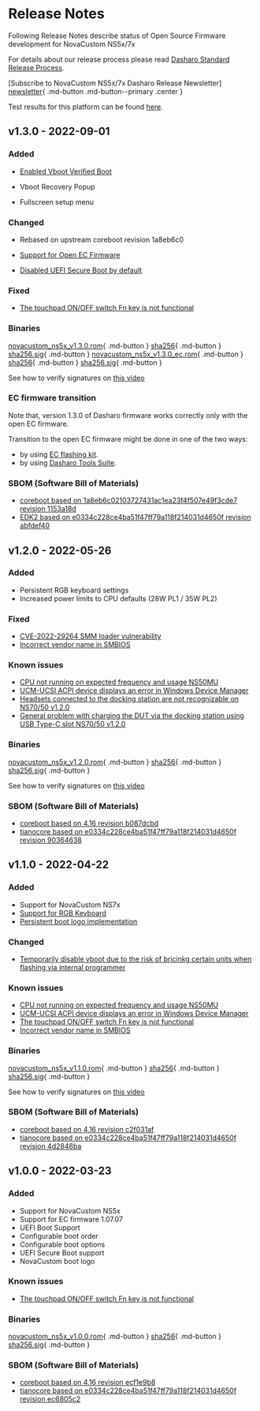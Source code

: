 # Release Notes

Following Release Notes describe status of Open Source Firmware development for
NovaCustom NS5x/7x

For details about our release process please read
[Dasharo Standard Release Process](../../dev-proc/standard-release-process.md).

[Subscribe to NovaCustom NS5x/7x Dasharo Release Newsletter]
[newsletter]{ .md-button .md-button--primary .center }

[newsletter]: https://newsletter.3mdeb.com/subscription/T61MyO2sP

Test results for this platform can be found
[here](https://docs.google.com/spreadsheets/d/1LOXY9HCu-fMitkYwX08iLsQdSNenzyU0LnMdVbZB5Do/edit?usp=sharing).

## v1.3.0 - 2022-09-01

### Added

- [Enabled Vboot Verified Boot](https://docs.dasharo.com/unified-test-documentation/dasharo-security/201-verified-boot/)

- Vboot Recovery Popup

- Fullscreen setup menu

### Changed

- Rebased on upstream coreboot revision 1a8eb6c0

- [Support for Open EC Firmware](https://github.com/Dasharo/ec)

- [Disabled UEFI Secure Boot by default](https://docs.dasharo.com/unified-test-documentation/dasharo-security/206-secure-boot/)

### Fixed

- [The touchpad ON/OFF switch Fn key is not functional](https://github.com/Dasharo/dasharo-issues/issues/38)

### Binaries

[novacustom_ns5x_v1.3.0.rom][rom_v1.3.0]{ .md-button }
[sha256][sha_v1.3.0]{ .md-button }
[sha256.sig][sig_v1.3.0]{ .md-button }
[novacustom_ns5x_v1.3.0_ec.rom][rom_ec_v1.3.0]{ .md-button }
[sha256][sha_ec_v1.3.0]{ .md-button }
[sha256.sig][sig_ec_v1.3.0]{ .md-button }

[rom_v1.3.0]: https://3mdeb.com/open-source-firmware/Dasharo/novacustom_ns5x/v1.3.0/novacustom_ns5x_v1.3.0.rom
[sha_v1.3.0]: https://3mdeb.com/open-source-firmware/Dasharo/novacustom_ns5x/v1.3.0/novacustom_ns5x_v1.3.0.rom.sha256
[sig_v1.3.0]: https://3mdeb.com/open-source-firmware/Dasharo/novacustom_ns5x/v1.3.0/novacustom_ns5x_v1.3.0.rom.sha256.sig
[rom_ec_v1.3.0]: https://3mdeb.com/open-source-firmware/Dasharo/novacustom_ns5x/v1.3.0/novacustom_ns5x_v1.3.0_ec.rom
[sha_ec_v1.3.0]: https://3mdeb.com/open-source-firmware/Dasharo/novacustom_ns5x/v1.3.0/novacustom_ns5x_v1.3.0_ec.rom.sha256
[sig_ec_v1.3.0]: https://3mdeb.com/open-source-firmware/Dasharo/novacustom_ns5x/v1.3.0/novacustom_ns5x_v1.3.0_ec.rom.sha256.sig

See how to verify signatures on [this video](https://asciinema.org/a/518379)

### EC firmware transition

Note that, version 1.3.0 of Dasharo firmware works correctly only with the
open EC firmware.

Transition to the open EC firmware might be done in one of the two ways:

- by using [EC flashing kit](ec_recovery.md).
- by using
    [Dasharo Tools Suite](../../common-coreboot-docs/dasharo_tools_suite.md/#dasharo-ec-transition).

### SBOM (Software Bill of Materials)

- [coreboot based on 1a8eb6c02103727431ac1ea23f4f507e49f3cde7 revision 1153a18d](https://github.com/Dasharo/coreboot/tree/1153a18d)
- [EDK2 based on e0334c228ce4ba51f47ff79a118f214031d4650f revision abfdef40](https://github.com/Dasharo/edk2/tree/abfdef40)

## v1.2.0 - 2022-05-26

### Added

- Persistent RGB keyboard settings
- Increased power limits to CPU defaults (28W PL1 / 35W PL2)

### Fixed

- [CVE-2022-29264 SMM loader vulnerability](https://nvd.nist.gov/vuln/detail/CVE-2022-29264)
- [Incorrect vendor name in SMBIOS](https://github.com/Dasharo/dasharo-issues/issues/74)

### Known issues

- [CPU not running on expected frequency and usage NS50MU](https://github.com/Dasharo/dasharo-issues/issues/64)
- [UCM-UCSI ACPI device displays an error in Windows Device Manager](https://github.com/Dasharo/dasharo-issues/issues/57)
- [Headsets connected to the docking station are not recognizable on NS70/50 v1.2.0](https://github.com/Dasharo/dasharo-issues/issues/89)
- [General problem with charging the DUT via the docking station using USB Type-C slot NS70/50 v1.2.0](https://github.com/Dasharo/dasharo-issues/issues/91)

### Binaries

[novacustom_ns5x_v1.2.0.rom][rom_v1.2.0]{ .md-button }
[sha256][sha_v1.2.0]{ .md-button }
[sha256.sig][sig_v1.2.0]{ .md-button }

[rom_v1.2.0]: https://3mdeb.com/open-source-firmware/Dasharo/novacustom_ns5x/v1.2.0/novacustom_ns5x_v1.2.0.rom
[sha_v1.2.0]: https://3mdeb.com/open-source-firmware/Dasharo/novacustom_ns5x/v1.2.0/novacustom_ns5x_v1.2.0.rom.sha256
[sig_v1.2.0]: https://3mdeb.com/open-source-firmware/Dasharo/novacustom_ns5x/v1.2.0/novacustom_ns5x_v1.2.0.rom.sha256.sig

See how to verify signatures on [this video](https://asciinema.org/a/433461)

### SBOM (Software Bill of Materials)

- [coreboot based on 4.16 revision b087dcbd](https://github.com/Dasharo/coreboot/tree/b087dcbd)
- [tianocore based on e0334c228ce4ba51f47ff79a118f214031d4650f revision 90364638](https://github.com/Dasharo/edk2/tree/90364638)

## v1.1.0 - 2022-04-22

### Added

- Support for NovaCustom NS7x
- [Support for RGB Keyboard](https://docs.dasharo.com/variants/novacustom_ns5x/rgb_keyboard/)
- [Persistent boot logo implementation](https://docs.dasharo.com/common-coreboot-docs/custom_logo/)

### Changed

- [Temporarily disable vboot due to the risk of bricinkg certain units when flashing via internal programmer](https://github.com/Dasharo/dasharo-issues/issues/73)

### Known issues

- [CPU not running on expected frequency and usage NS50MU](https://github.com/Dasharo/dasharo-issues/issues/64)
- [UCM-UCSI ACPI device displays an error in Windows Device Manager](https://github.com/Dasharo/dasharo-issues/issues/57)
- [The touchpad ON/OFF switch Fn key is not functional](https://github.com/Dasharo/dasharo-issues/issues/38)
- [Incorrect vendor name in SMBIOS](https://github.com/Dasharo/dasharo-issues/issues/74)

### Binaries

[novacustom_ns5x_v1.1.0.rom][rom_v1.1.0]{ .md-button }
[sha256][sha_v1.1.0]{ .md-button }
[sha256.sig][sig_v1.1.0]{ .md-button }

[rom_v1.1.0]: https://3mdeb.com/open-source-firmware/Dasharo/novacustom_ns5x/v1.1.0/novacustom_ns5x_v1.1.0.rom
[sha_v1.1.0]: https://3mdeb.com/open-source-firmware/Dasharo/novacustom_ns5x/v1.1.0/novacustom_ns5x_v1.1.0.rom.sha256
[sig_v1.1.0]: https://3mdeb.com/open-source-firmware/Dasharo/novacustom_ns5x/v1.1.0/novacustom_ns5x_v1.1.0.rom.sha256.sig

See how to verify signatures on [this video](https://asciinema.org/a/433461)

### SBOM (Software Bill of Materials)

- [coreboot based on 4.16 revision c2f031af](https://github.com/Dasharo/coreboot/tree/c2f031af)
- [tianocore based on e0334c228ce4ba51f47ff79a118f214031d4650f revision 4d2846ba](https://github.com/Dasharo/edk2/tree/4d2846ba)

## v1.0.0 - 2022-03-23

### Added

- Support for NovaCustom NS5x
- Support for EC firmware 1.07.07
- UEFI Boot Support
- Configurable boot order
- Configurable boot options
- UEFI Secure Boot support
- NovaCustom boot logo

### Known issues

- [The touchpad ON/OFF switch Fn key is not functional](https://github.com/Dasharo/dasharo-issues/issues/38)

### Binaries

[novacustom_ns5x_v1.0.0.rom][v1.0.0_rom]{ .md-button }
[sha256][v1.0.0_sha]{ .md-button }
[sha256.sig][v1.0.0_sig]{ .md-button }

[v1.0.0_rom]:https://3mdeb.com/open-source-firmware/Dasharo/novacustom_ns5x/novacustom_ns5x_v1.0.0.rom
[v1.0.0_sha]:https://3mdeb.com/open-source-firmware/Dasharo/novacustom_ns5x/novacustom_ns5x_v1.0.0.rom.sha256
[v1.0.0_sig]:https://3mdeb.com/open-source-firmware/Dasharo/novacustom_ns5x/novacustom_ns5x_v1.0.0.rom.sha256.sig

### SBOM (Software Bill of Materials)

- [coreboot based on 4.16 revision ecf1e9b8](https://github.com/Dasharo/coreboot/tree/ecf1e9b8)
- [tianocore based on e0334c228ce4ba51f47ff79a118f214031d4650f revision ec6805c2](https://github.com/Dasharo/edk2/tree/ec6805c2)
